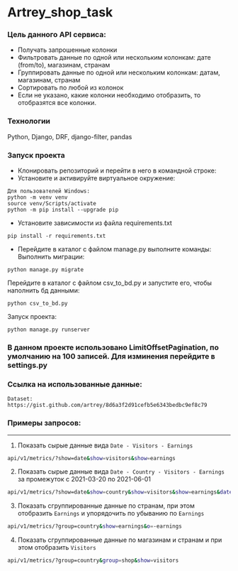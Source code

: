 # Artrey_shop_task

### Цель данного API сервиса:
- Получать запрошенные колонки
- Фильтровать данные по одной или нескольким колонкам: дате (from/to), магазинам, странам
- Группировать данные по одной или нескольким колонкам: датам, магазинам, странам
- Сортировать по любой из колонок
- Если не указано, какие колонки необходимо отобразить, то отобразятся все колонки.

### Технологии
Python, Django, DRF, django-filter, pandas

### Запуск проекта
- Клонировать репозиторий и перейти в него в командной строке:
- Установите и активируйте виртуальное окружение:
```
Для пользователей Windows:
python -m venv venv
source venv/Scripts/activate
python -m pip install --upgrade pip
```
- Установите зависимости из файла requirements.txt
```
pip install -r requirements.txt
```
- Перейдите в каталог с файлом manage.py выполните команды:
Выполнить миграции:
```
python manage.py migrate
```
Перейдите в каталог с файлом csv_to_bd.py и запустите его, чтобы наполнить бд данными:
```
python csv_to_bd.py
```
Запуск проекта:
```
python manage.py runserver
```
### В данном проекте использовано LimitOffsetPagination, по умолчанию на 100 записей. Для изминения перейдите в settings.py

### Ссылка на использованные данные:
```
Dataset: https://gist.github.com/artrey/8d6a3f2d91cefb5e6343bedbc9ef8c79
```
### Примеры запросов:
---
1. Показать сырые данные вида `Date - Visitors - Earnings`
```bash
api/v1/metrics/?show=date&show=visitors&show=earnings
```
2. Показать сырые данные вида `Date - Country - Visitors - Earnings` за промежуток с 2021-03-20 по 2021-06-01
```bash
api/v1/metrics/?show=date&show=country&show=visitors&show=earnings&date_from=2021-03-20&date_to=2021-06-01
```
3. Показать сгруппированные данные по странам, при этом отобразить `Earnings` и упорядочить по убыванию по `Earnings`
```bash
api/v1/metrics/?group=country&show=earnings&o=-earnings
```
4. Показать сгруппированные данные по магазинам и странам и при этом отобразить `Visitors`
```bash
api/v1/metrics/?group=country&group=shop&show=visitors
```
